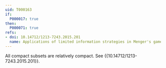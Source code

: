 ```yaml
---
uid: T000163
if:
  P000017: true
then:
  P000071: true
refs:
- doi: 10.14712/1213-7243.2015.201
  name: Applications of limited information strategies in Menger's game
---
```


All compact subsets are relatively compact. See
{{10.14712/1213-7243.2015.201}}.
